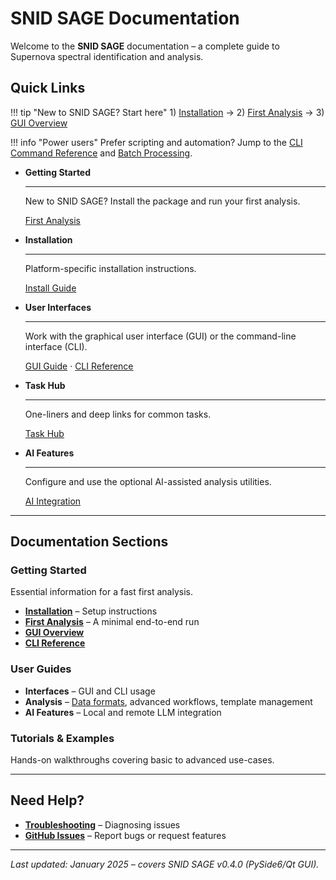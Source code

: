 # SNID SAGE Documentation

Welcome to the **SNID SAGE** documentation – a complete guide to Supernova spectral identification and analysis.

## Quick Links
 
!!! tip "New to SNID SAGE? Start here"
    1) [Installation](installation/installation.md) → 2) [First Analysis](quickstart/first-analysis.md) → 3) [GUI Overview](gui/interface-overview.md)
 
!!! info "Power users"
    Prefer scripting and automation? Jump to the [CLI Command Reference](cli/command-reference.md) and [Batch Processing](cli/batch-processing.md).

<div class="grid cards" markdown>

- **Getting Started**

  ---
  New to SNID SAGE? Install the package and run your first analysis.
  
  [First Analysis](quickstart/first-analysis.md)

- **Installation**

  ---
  Platform-specific installation instructions.
  
  [Install Guide](installation/installation.md)


- **User Interfaces**

  ---
  Work with the graphical user interface (GUI) or the command-line interface (CLI).
  
  [GUI Guide](gui/interface-overview.md) · [CLI Reference](cli/command-reference.md)

- **Task Hub**

  ---
  One-liners and deep links for common tasks.

  [Task Hub](task-hub.md)

- **AI Features**

  ---
  Configure and use the optional AI-assisted analysis utilities.
  
  [AI Integration](ai/overview.md)

</div>

---

## Documentation Sections

### Getting Started
Essential information for a fast first analysis.

- **[Installation](installation/installation.md)** – Setup instructions
- **[First Analysis](quickstart/first-analysis.md)** – A minimal end-to-end run
- **[GUI Overview](gui/interface-overview.md)**
- **[CLI Reference](cli/command-reference.md)**

### User Guides

- **Interfaces** – GUI and CLI usage
- **Analysis** – [Data formats](reference/supported-formats.md), advanced workflows, template management
- **AI Features** – Local and remote LLM integration

### Tutorials & Examples
Hands-on walkthroughs covering basic to advanced use-cases.

---

## Need Help?

- **[Troubleshooting](reference/troubleshooting.md)** – Diagnosing issues
- **[GitHub Issues](https://github.com/FiorenSt/SNID-SAGE/issues)** – Report bugs or request features

---

*Last updated: January 2025 – covers SNID SAGE v0.4.0 (PySide6/Qt GUI).* 